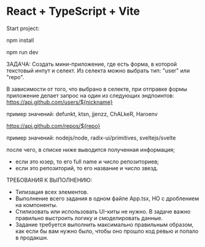 # React + TypeScript + Vite

Start project:

npm install

npm run dev

ЗАДАЧА:
Создать мини-приложение, где есть форма, в которой текстовый инпут и селект.
Из селекта можно выбрать тип: "user" или "repo".

В зависимости от того, что выбрано в селекте, при отправке формы приложение делает запрос на один из следующих эндпоинтов:
https://api.github.com/users/${nickname} 

пример значений: defunkt, ktsn, jjenzz, ChALkeR, Haroenv

https://api.github.com/repos/${repo}

пример значений: nodejs/node, radix-ui/primitives, sveltejs/svelte

после чего, в списке ниже выводится полученная информация;
- если это юзер, то его full name и число репозиториев;
- если это репозиторий, то его название и число звезд.

ТРЕБОВАНИЯ К ВЫПОЛНЕНИЮ:
- Типизация всех элементов.
- Выполнение всего задания в одном файле App.tsx, НО с дроблением на компоненты.
- Стилизовать или использовать UI-киты не нужно. В задаче важно правильно выстроить логику и смоделировать данные.
- Задание требуется выполнить максимально правильным образом, как если бы вам нужно было, чтобы оно прошло код ревью и попало в продакшн.

